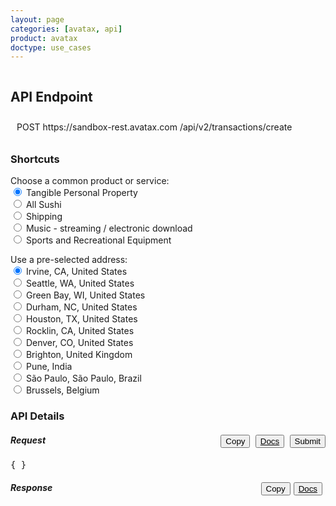 ```yaml
---
layout: page
categories: [avatax, api]
product: avatax
doctype: use_cases
---
```


<script type='text/javascript'>

    var map;
    function GetMap(lat, long) {
        if(lat == null || long == null) {
            lat = 33.6846603698176;
            long = -117.850629887389;
        }
        var location  = new Microsoft.Maps.Location(lat, long);
        
        map = new Microsoft.Maps.Map('#myMap', {center: location});
        var layer = new Microsoft.Maps.Layer("MyPushpinLayer1");
        layer.add(new Microsoft.Maps.Pushpin(location));
        map.layers.insert(layer);
    }

    //Find address? Or use map.Find()?
</script>
<script type='text/javascript' src='https://www.bing.com/api/maps/mapcontrol?callback=GetMap&key=Ahgp_E6MHtyMYBJPCllMKTwJk7Indytl8hVm-Boe6mbyWbcyZvVBUePMDP5OLeiH' async defer></script>


 <div class="row">
    <!-- settings/code container -->
    <div class="col-md-7">
        <!-- API endpoint header -->
        <div class="row">
            <h2 id="demo-endpoint-header" style="display:inline-block;">API Endpoint</h2>
            <div id="demo-endpoint-contents" style="margin: 10px;display:inline-block;">
                <div class="code-snippet-plaintext" style="display: inline;" id="console-method">POST</div>
                <div class="code-snippet-plaintext" style="display: inline;" id="console-server">https://sandbox-rest.avatax.com</div>
                <div class="code-snippet-plaintext" style="display: inline;" id="console-path">/api/v2/transactions/create</div>
            </div>
        </div>
        <div class="row">
            <!-- Shortcuts -->
            <div class="col-md-4" id="demo-shortcuts">
                <h3>Shortcuts</h3>
                <div class="row">
                    <div class="demo-shortcut-desc">Choose a common product or service:</div>
                    <form id="dropdown-products" onChange="fillWithSampleData();"> 
                        <label><input value="P0000000" name="product" type="radio" description="Tangible Personal Property" checked/> Tangible Personal Property</label><br>
                        <label><input value="PF160024" name="product" type="radio" description="All Sushi"/> All Sushi</label><br>
                        <label><input value="FR010000" name="product" type="radio" description="Shipping"/> Shipping</label><br>
                        <label><input value="DM040200" name="product" type="radio" description="Music - streaming / electronic download"/> Music - streaming / electronic download</label><br>
                        <label><input value="PC040400" name="product" type="radio" description="Sports and Recreational Equipment" /> Sports and Recreational Equipment</label><br>
                    </form>  
                </div>
                <div class="row">
                    <div class="demo-shortcut-desc">Use a pre-selected address:</div>
                    <form id="dropdown-addresses" onChange="fillWithSampleData();">
                        <label><input name="address" type="radio" value="2000 Main Street,Irvine,CA,US,92614" lat="33.6846603698176" long=
                        "-117.850629887389" checked/> Irvine, CA, United States</label><br>
                        <label><input name="address" type="radio" value="255 S. King Street,Seattle,WA,US,98104" lat="47.598100-122.331206" long="-122.331206"/> Seattle, WA, United States</label><br> 
                        <label><input name="address" type="radio" value="360 AMS Court,Green Bay,WI,US,54313"  lat="44.550886" long="-88.100548"> Green Bay, WI, United States</label><br>
                        <label><input name="address" type="radio" value="512 S Mangum Street,Durham,NC,US,27701" lat="35.991727" long="-78.902647"/> Durham, NC, United States</label><br>
                        <label><input name="address" type="radio" value="Weslayan Tower 24 Greenway Plaza,Houston,TX,US,77046"  lat="29.729903" long="-95.440863"/> Houston, TX, United States</label><br>
                        <label><input name="address" type="radio" value="4304 Live Oak Lane,Rocklin,CA,US,95765" lat="38.821517" long="-121.243897"/> Rocklin, CA, United States</label><br>
                        <label><input name="address" type="radio" value="6465 Greenwood Plaza Blvd,Greenwood Village,CO,US,80111" lat="39.599445" long="-104.896804"/> Denver, CO, United States</label><br>
                        <!-- international addresses -->
                        <label><input name="address" type="radio" value="3rd Floor Trafalgar Place,Brighton,Brighton and Hove,UK,BN1 4FU" lat="50.828746" long="-0.139584"/> Brighton, United Kingdom</label><br>
                        <label><input name="address" type="radio" value="Bahiratwadi Shivajinagar,Pune,Maharashtra,India,411 016" lat="18.533946" long="73.827597"/> Pune, India</label><br>
                        <label><input name="address" type="radio" value="Rua Henri Dunant 137,São Paulo,SP,Brazil,04709-110" lat="-23.633102" long="-46.695348"/> São Paulo, São Paulo, Brazil</label><br>
                        <label><input name="address" type="radio" value="O.L.Vrouwstraat 6,Grimbergen,Belgium Grimbergen,BE,B-1850" lat="50.932458" long="4.372408"/> Brussels, Belgium</label><br>
                    </form>
                </div>
            </div>
            <!-- API details  -->
            <div class="col-md-8" id="demo-api-details">
                <h3>API Details</h3>
                <!-- start api console output -->
                <div class="console-req-container api-console-output row" id="demo-console-req">
                    <h5 class="console-output-header">Request
                        <div style="float:right;">
                            <button class="btn btn-link" type="submit" onClick="copyToClipboard('#console-input');" style="color:#000000;margin-right:5px;display:inline;">
                                <i class="glyphicon glyphicon-copy"></i>Copy
                            </button>
                            <button class="btn btn-link" style="display:inline;color:#000000;margin-right:5px;">
                                <a href="https://developer.avalara.com/api-reference/avatax/rest/v2/models/CreateTransactionModel/" style="color:#000000;" target="_blank">
                                    <i class="glyphicon glyphicon-list-alt"></i> 
                                    Docs
                                </a>
                            </button>
                            <button class="btn btn-primary" type="button" onClick="ApiRequest();" style="display:inline;">Submit</button>
                        </div>
                    </h5>
                    <div class="code-snippet reqScroll">
                        <pre id="console-input">{ }</pre>
                    </div>
                </div>
                <!-- response output -->
                <div class="row console-res-container api-console-output" id="demo-console-res">
                    <h5 class="console-output-header col-md-12">Response
                        <div style="float:right;">
                            <button class="btn btn-link" type="submit" onClick="copyToClipboard('#console-output');" style="color:#000000;margin-right:5px;">
                                <i class="glyphicon glyphicon-copy"></i>Copy
                            </button>
                            <button class="btn btn-link" style="float:right;color:#000000;margin-right:5px;">
                                <a href="https://developer.avalara.com/api-reference/avatax/rest/v2/models/TransactionModel/" style="color:#000000;" target="_blank">
                                    <i class="glyphicon glyphicon-list-alt"></i> 
                                    Docs
                                </a>
                            </button>
                        </div>
                    </h5>
                    <div class="code-snippet respScroll">
                        <div class="loading-pulse" style="display: none;"></div>
                        <pre id="console-output"></pre>
                    </div>
                </div>
                <!-- end api console output -->
            </div>
        </div>
    </div>
    <!-- map container -->
    <div class="col-md-5">
        <div id="myMap" style="width:850px;height:900px;"></div>
    </div>
 </div>